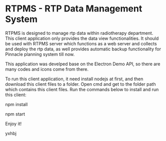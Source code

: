 # RTPMS - RTP Data Management System
RTPMS is designed to manage rtp data within radiotherapy department. This client application only provides the data view functionalities. It should be used with RTPMS server which functions as a web server and collects and deploy the rtp data, as well provides  automatic backup functionality for Pinnacle planning system till now.

This application was develped base on the Electron Demo API, so there are many codes and icons come from there.

To run this client application, it need install nodejs at first, and then download this client files to a folder. Open cmd and get to the folder path which contains this client files. Run the commands below to install and run this client:

npm install

npm start



Enjoy it!

yxhbj
